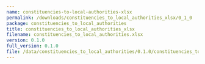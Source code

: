 ```yaml
---
name: constituencies-to-local-authorities-xlsx
permalink: /downloads/constituencies_to_local_authorities_xlsx/0_1_0
package: constituencies_to_local_authorities
title: constituencies_to_local_authorities_xlsx
filename: constituencies_to_local_authorities.xlsx
version: 0.1.0
full_version: 0.1.0
file: /data/constituencies_to_local_authorities/0.1.0/constituencies_to_local_authorities.xlsx
---
```

